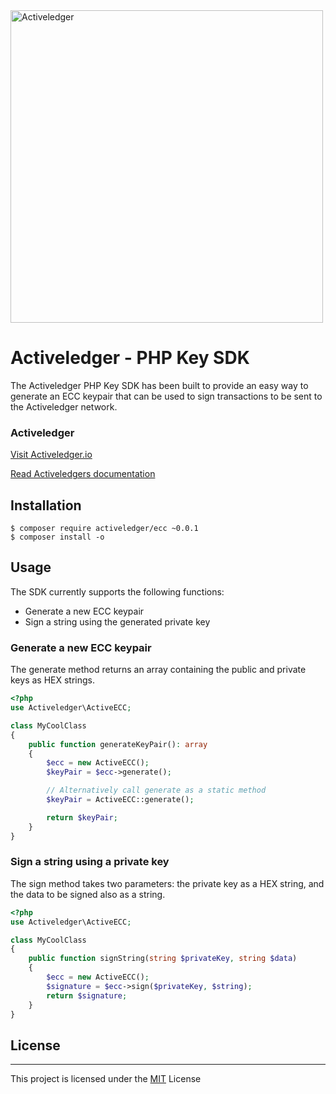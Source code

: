 <img src="https://www.activeledger.io/wp-content/uploads/2018/09/Asset-23.png" alt="Activeledger" width="500"/>

# Activeledger - PHP Key SDK

The Activeledger PHP Key SDK has been built to provide an easy way to generate an ECC keypair that can be used to sign transactions to be 
sent to the Activeledger network.

### Activeledger

[Visit Activeledger.io](https://activeledger.io/)

[Read Activeledgers documentation](https://github.com/activeledger/activeledger)

## Installation

```
$ composer require activeledger/ecc ~0.0.1
$ composer install -o
```

## Usage

The SDK currently supports the following functions:
* Generate a new ECC keypair
* Sign a string using the generated private key

### Generate a new ECC keypair

The generate method returns an array containing the public and private keys as HEX strings.

```php
<?php
use Activeledger\ActiveECC;

class MyCoolClass
{
    public function generateKeyPair(): array
    {
        $ecc = new ActiveECC();
        $keyPair = $ecc->generate();

        // Alternatively call generate as a static method
        $keyPair = ActiveECC::generate();

        return $keyPair;
    }
}
```

### Sign a string using a private key

The sign method takes two parameters: the private key as a HEX string, and the data to be signed also as a string.

```php
<?php
use Activeledger\ActiveECC;

class MyCoolClass
{
    public function signString(string $privateKey, string $data)
    {
        $ecc = new ActiveECC();
        $signature = $ecc->sign($privateKey, $string);
        return $signature;
    }
}
```

## License

---

This project is licensed under the [MIT](https://github.com/activeledger/activeledger/blob/master/LICENSE) License

